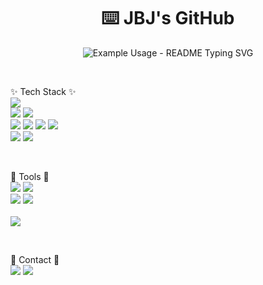 <p align="center">
  <h1 align="center">⌨️ JBJ's GitHub</h3>
</p>

<p align="center">
  <img src="https://readme-typing-svg.demolab.com/?lines=Welcome+to+JBJ's+GitHub!;조범준의+깃허브에+오신걸+환영합니다!;&font=Fira%20Code&center=true&width=380&height=50&duration=4000&pause=1000" alt="Example Usage - README Typing SVG">
</p>

<br/>

✨ Tech Stack ✨
<br/>
<img src="https://img.shields.io/badge/react-61DAFB?style=for-the-badge&logo=react&logoColor=FFFFFF" />
<br/>
<img src="https://img.shields.io/badge/javascript-F7DF1E?style=for-the-badge&logo=javascript&logoColor=20232a" />
<img src="https://img.shields.io/badge/typescript-3178C6?style=for-the-badge&logo=typescript&logoColor=FFFFFF" />
<br/>
<img src="https://img.shields.io/badge/html5-E34F26?style=for-the-badge&logo=html5&logoColor=FFFFFF" />
<img src="https://img.shields.io/badge/tailwind+css-06B6D4?style=for-the-badge&logo=tailwindcss&logoColor=FFFFFF" />
<img src="https://img.shields.io/badge/vanillaextractcss-ECD53F?style=for-the-badge&logo=vanillaextractcss&logoColor=20232a" />
<img src="https://img.shields.io/badge/css3-1572B6?style=for-the-badge&logo=css3&logoColor=FFFFFF" />
<br/>
<img src="https://img.shields.io/badge/tanstackquery-FF4154?style=for-the-badge&logo=reactquery&logoColor=FFFFFF" />
<img src="https://img.shields.io/badge/reactrouter-CA4245?style=for-the-badge&logo=reactrouter&logoColor=FFFFFF" />

<br/>

🔨 Tools 🔨
<br/>
<img src="https://img.shields.io/badge/git-F05032?style=for-the-badge&logo=git&logoColor=FFFFFF" />
<img src="https://img.shields.io/badge/github-181717?style=for-the-badge&logo=github&logoColor=FFFFFF" />
<br/>
<img src="https://img.shields.io/badge/notion-FFFFFF?style=for-the-badge&logo=notion&logoColor=20232a" />
<img src="https://img.shields.io/badge/figma-F24E1E?style=for-the-badge&logo=figma&logoColor=FFFFFF" />
<br/>
<br/>
<img src="https://img.shields.io/badge/vscode-20232a?style=for-the-badge&logo=vscode&logoColor=61DAFB" />

<br/>

📌 Contact 📌
<br/>
<img src="https://img.shields.io/badge/velog-20C997?style=for-the-badge&logo=velog&logoColor=FFFFFF" />
<img src="https://img.shields.io/badge/oreasv3@gmail.com-EA4335?style=for-the-badge&logo=gmail&logoColor=FFFFFF" />
